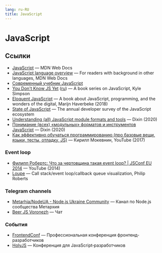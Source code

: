 ```yaml
---
lang: ru-RU 
title: JavaScript
---
```

# JavaScript

## Ссылки
- [JavaScript](https://developer.mozilla.org/en-US/docs/Web/JavaScript) — MDN Web Docs
- [JavaScript language overview](https://developer.mozilla.org/en-US/docs/Web/JavaScript/Language_overview) — For readers with background in other languages, MDN Web Docs
- [Современный учебник JavaScript](https://learn.javascript.ru/)
- [You Don't Know JS Yet](https://github.com/getify/You-Dont-Know-JS) ([ru](https://github.com/azat-io/you-dont-know-js-ru)) — A book series on JavaScript, Kyle Simpson
- [Eloquent JavaScript](https://eloquentjavascript.net/) — A book about JavaScript, programming, and the wonders of the digital, Marijn Haverbeke (2018)
- [State of JavaScript](https://stateofjs.com/ru-ru/) — The annual developer survey of the JavaScript ecosystem
- [Understanding (all) JavaScript module formats and tools](https://weblogs.asp.net/dixin/understanding-all-javascript-module-formats-and-tools) — Dixin (2020)
- [Понимание (всех) «модульных» форматов и инструментов JavaScript](https://habr.com/ru/post/501198/) — Dixin (2020)
- [Как эффективно обучаться программированию (про базовые вещи, языки, тесты, отладку, JS)](https://youtu.be/AgR-vFn094Y) — Кирилл Мокевнин, YouTube (2017)

### Event loop
- [Филипп Робертс: Что за чертовщина такая event loop? | JSConf EU 2014](https://www.youtube.com/watch?v=8aGhZQkoFbQ) — YouTube (2014)
- [Loupe](http://latentflip.com/loupe/) — Call stack/event loop/callback queue visualization, Philip Roberts

### Telegram channels
- [Metarhia/NodeUA - Node.js Ukraine Community](https://t.me/metarhia) — Канал по Node.js сообщества Метархия
- [Beer JS Voronezh](https://t.me/beer_js_voronezh) — Чат

### События
- [FrontendConf](https://frontendconf.ru/) — Профессиональная конференция фронтенд-разработчиков
- [HolyJS](https://holyjs.ru/) — Конференция для JavaScript‑разработчиков
